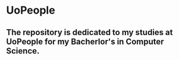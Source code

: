 # UoPeople

## The repository is dedicated to my studies at UoPeople for my Bacherlor's in Computer Science. 

